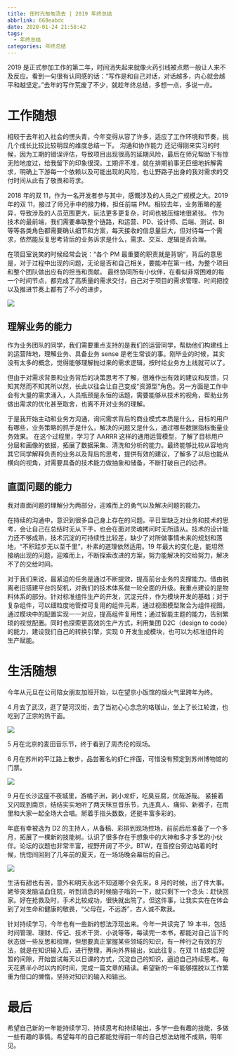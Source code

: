 ```yaml
---
title: 任时光匆匆流去 | 2019 年终总结
abbrlink: 668eabdc
date: 2020-01-24 21:58:42
tags: 
  - 年终总结
categories: 年终总结
---
```

2019 是正式参加工作的第二年，时间消失起来就像火药引线被点燃一般让人来不及反应。看到一句很有认同感的话：“写作是和自己对话，对话越多，内心就会越平和越坚定。”去年的写作荒废了不少，就趁年终总结，多想一点，多说一点。

<!-- more -->

# 工作随想
相较于去年初入社会的愣头青，今年变得从容了许多，适应了工作环境和节奏，挑几个成长比较比较明显的维度总结一下。 沟通和协作能力 还记得刚来实习的时候，因为工期的错误评估，导致项目出现很高的延期风险，最后在师兄帮助下有惊无险地度过，给我留下的印象很深。工期评不准，就在排期前事无巨细地拆解需求，明确上下游每一个依赖以及可能出现的风险，也让野路子出身的我对需求的交付时间从此有了敬畏和苛求。

2018 年的双 11，作为一名开发者参与其中，感慨涉及的人员之广规模之大。2019 年的双 11，接过了师兄手中的接力棒，担任前端 PM。相较去年，业务策略的差异，导致涉及的人员范围更大，玩法更多更复杂，时间也被压缩地很紧张。 作为技术的最前端，我们需要串联整个链路，和运营、PD、设计师、后端、测试、BI 等等各类角色都需要确认细节和方案，每天接收的信息量巨大，但对待每一个需求，依然能反复思考背后的业务诉求是什么，需求、交互、逻辑是否合理。

在项目室说笑的时候经常会说：“各个 PM 最重要的职责就是背锅”，背后的意思是，对于过程中出现的问题，无论是否和自己相关，要能冲在第一线，为整个项目和整个团队做出应有的担当和贡献。 最终协同所有小伙伴，在看似非常困难的每一个时间节点，都完成了高质量的需求交付，自己对于项目的需求管理、时间把控以及推进节奏上都有了不小的进步。

![](https://p1-jj.byteimg.com/tos-cn-i-t2oaga2asx/gold-user-assets/2020/1/24/16fd7d7850226b69~tplv-t2oaga2asx-image.image)

## 理解业务的能力
作为业务团队的同学，我们需要重点支持的是我们的运营同学，帮助他们构建线上的运营阵地，理解业务、具备业务 sense 是老生常谈的事。刚毕业的时候，其实没有太多的概念，觉得能够理解抛过来的需求逻辑，按时给业务方上线就可以了。

但由于对需求背景和业务背后的决策思考不了解，很难作出有效的建议和反馈，只知其然而不知其所以然，长此以往会让自己变成“资源型”角色。另一方面是工作中会有大量的需求涌入，人员瓶颈是永恒的话题，需要能够从技术的视角，帮助业务做出需求的优化甚至取舍，也离不开对业务的理解。

于是我开始主动和业务方沟通，询问需求背后的商业模式本质是什么，目标的用户有哪些，业务策略的抓手是什么，解决的问题又是什么，通过哪些数据指标衡量业务效果。 在这个过程里，学习了 AARRR 这样的通用运营模型，了解了目标用户分层和画像的依据，拓展了数据采集、清洗和分析的能力。最终能够比较从容地向其它同学解释负责的业务以及背后的思考，提供有效的建议，了解多了以后也能从横向的视角，对需要具备的技术能力做抽象和储备，不断打破自己的边界。

## 直面问题的能力
我对直面问题的理解分为两部分，迎难而上的勇气以及解决问题的能力。

在持续的沟通中，意识到很多自己身上存在的问题。平日里缺乏对业务和技术的思考，会让自己在总结时无从下手，也会在面对灵魂拷问时无所适从。技术的设计能力还不够成熟，技术沉淀的可持续性比较差，缺少了对所做事情未来的规划和落地，“不积跬步无以至千里”，朴素的道理依然适用。19 年最大的变化是，能坦然接纳出现的问题，迎难而上，不断探索改进的方案，努力能解决的交给努力，解决不了的交给时间。

对于我们来说，最紧迫的任务是通过不断提效，提高前台业务的支撑能力。借由脱离老旧搭建平台的契机，对我们的技术体系做一轮全面的升级。我重点建设的是物料体系的部分。针对标准组件生产的开发，沉淀元件，作为模块开发的基础；对于复杂组件，可以细粒度地管控可复用的组件元素，通过视图模型聚合为组件视图，通过模块中的配置实现一一对应，提高组件复用性；通过智能主题的能力，告别繁琐的视觉配置。同时也探索更高效的生产方式，利用集团 D2C（design to code）的能力，建设我们自己的转换引擎，实现 0 开发生成模块，也可以为标准组件的生产赋能。

# 生活随想
今年从元旦在公司陪女朋友加班开始，以在望京小饭馆的烟火气里跨年为终。

4 月去了武汉，逛了楚河汉街，去了当初心心念念的珞珈山，坐上了长江轮渡，也吃到了正宗的热干面。

![](https://p1-jj.byteimg.com/tos-cn-i-t2oaga2asx/gold-user-assets/2020/1/24/16fd7d7ca966c148~tplv-t2oaga2asx-image.image)

5 月在北京的麦田音乐节，终于看到了周杰伦的现场。

6 月在苏州的平江路上散步，品尝著名的虾仁拌面，可惜没有预定到苏州博物馆的门票。

![](https://p1-jj.byteimg.com/tos-cn-i-t2oaga2asx/gold-user-assets/2020/1/24/16fd7d7eff2ed2e9~tplv-t2oaga2asx-image.image)

9 月在长沙这座不夜城里，游橘子洲，剥小龙虾，吃臭豆腐，优哉游哉。
紧接着又闪现到南京，结结实实地听了两天咪豆音乐节，九连真人、痛仰、新裤子，在雨里和大家一起全场大合唱。掰着手指头数数，还挺丰富多彩的。

年底有幸被选为 D2 的主持人，从备稿、彩排到现场控场，前前后后准备了一个多月，拓展了一棵新的技能树。认识了很多存在于想象中的大神和多才多艺的小伙伴。论坛的议题也非常丰富，视野开阔了不少。BTW，在音控台旁边站着的时候，恍惚间回到了几年前的夏天，在一场场晚会幕后的自己。

![](https://p1-jj.byteimg.com/tos-cn-i-t2oaga2asx/gold-user-assets/2020/1/24/16fd7d857d2eadea~tplv-t2oaga2asx-image.image)

生活有甜也有苦，意外和明天永远不知道哪个会先来。8 月的时候，出了件大事。姥爷突发脑溢血住院，听到消息的时候脑子嗡的一下，就只剩下一个念头：赶快回家。好在抢救及时，手术比较成功，很快就出院了。但这件事，让我实实在在体会到了对生命和健康的敬畏，“父母在，不远游”，古人诚不欺我。

针对持续学习，今年也有一些新的想法浮现出来。今年一共读完了 19 本书，包括时间管理、理财、传记、技术干货、小说等等，每读完一本书，都能对自己当下的状态做一些反思和梳理，但想要真正掌握某些领域的知识，有一种行之有效的方法，就是在知识输入后，进行整理，再向外界输出，如此往复。在双 11 结束后短暂的间隙，开始尝试每天以日课的方式，沉淀自己的知识，逼迫自己持续思考。每天花费半小时以内的时间，完成一篇文章的精读。希望新的一年能够摆脱以工作繁重为借口的懒惰，坚持对知识的输入和输出。

# 最后
希望自己新的一年能持续学习、持续思考和持续输出，多学一些有趣的技能，多做一些有趣的事情。希望每年的自己都能觉得前一年的自己想法幼稚不成熟，明年见。